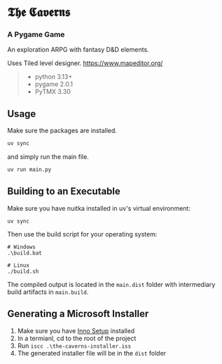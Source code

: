 # 𝕿𝖍𝖊 𝕮𝖆𝖛𝖊𝖗𝖓𝖘   
### A Pygame Game

An exploration ARPG with fantasy D&D elements.

Uses Tiled level designer.
https://www.mapeditor.org/

> * python 3.13+
> * pygame 2.0.1
> * PyTMX 3.30

## Usage

Make sure the packages are installed.
```bash
uv sync
```

and simply run the main file.

```bash
uv run main.py
```

## Building to an Executable

Make sure you have nuitka installed in uv's virtual environment:

```
uv sync
```

Then use the build script for your operating system:

```
# Windows
.\build.bat

# Linux
./build.sh
```

The compiled output is located in the `main.dist` folder with intermediary build artifacts in `main.build`.

## Generating a Microsoft Installer

1. Make sure you have [Inno Setup](https://jrsoftware.org/isinfo.php) installed
2. In a termianl, cd to the root of the project
3. Run `iscc .\the-caverns-installer.iss`
4. The generated installer file will be in the `dist` folder